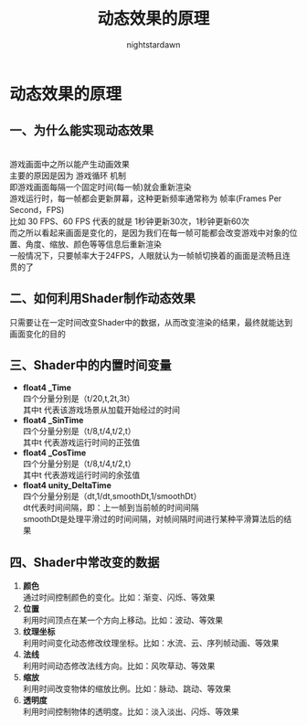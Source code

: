 ﻿---
title: 动态效果的原理
tags:
  - Shader
  - Shader基础
  - 动态效果
categories:
  - [技术美术, UnityShader，动态效果]
author:
  - nightstardawn
---

# 动态效果的原理

## 一、为什么能实现动态效果

</br>游戏画面中之所以能产生动画效果
</br>主要的原因是因为 游戏循环 机制
</br>即游戏画面每隔一个固定时间(每一帧)就会重新渲染
</br>游戏运行时，每一帧都会更新屏幕，这种更新频率通常称为 帧率(Frames Per Second，FPS)
</br>比如 30 FPS、60 FPS 代表的就是 1秒钟更新30次，1秒钟更新60次
</br>而之所以看起来画面是变化的，是因为我们在每一帧可能都会改变游戏中对象的位置、角度、缩放、颜色等等信息后重新渲染
</br>一般情况下，只要帧率大于24FPS，人眼就认为一帧帧切换着的画面是流畅且连贯的了

## 二、如何利用Shader制作动态效果

只需要让在一定时间改变Shader中的数据，从而改变渲染的结果，最终就能达到画面变化的目的

## 三、Shader中的内置时间变量

- **float4 _Time**
  </br>四个分量分别是（t/20,t,2t,3t）
  </br>其中t 代表该游戏场景从加载开始经过的时间
- **float4 _SinTime**
  </br>四个分量分别是（t/8,t/4,t/2,t）
  </br>其中t 代表游戏运行时间的正弦值
- **float4 _CosTime**
  </br>四个分量分别是（t/8,t/4,t/2,t）
  </br>其中t 代表游戏运行时间的余弦值 
- **float4 unity_DeltaTime**
  </br>四个分量分别是（dt,1/dt,smoothDt,1/smoothDt）
  </br>dt代表时间间隔，即：上一帧到当前帧的时间间隔
  </br>smoothDt是处理平滑过的时间间隔，对帧间隔时间进行某种平滑算法后的结果

## 四、Shader中常改变的数据

1. **颜色**
   </br>通过时间控制颜色的变化。比如：渐变、闪烁、等效果
2. **位置**
   </br>利用时间顶点在某一个方向上移动。比如：波动、等效果
3. **纹理坐标**
   </br>利用时间变化动态修改纹理坐标。比如：水流、云、序列帧动画、等效果
4. **法线**
   </br>利用时间动态修改法线方向。比如：风吹草动、等效果
5. **缩放**
   </br>利用时间改变物体的缩放比例。比如：脉动、跳动、等效果
6. **透明度**
   </br>利用时间控制物体的透明度。比如：淡入淡出、闪烁、等效果













